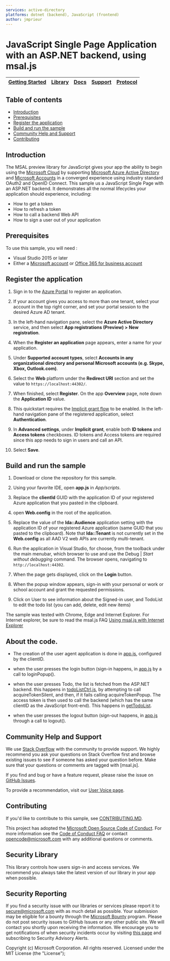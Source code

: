 ```yaml
---
services: active-directory
platforms: dotnet (backend), JavaScript (frontend)
author: jmprieur
---
```


# JavaScript Single Page Application with an ASP.NET backend, using msal.js

| [Getting Started](https://apps.dev.microsoft.com/portal/register-app)| [Library](https://github.com/AzureAD/microsoft-authentication-library-for-js) | [Docs](https://aka.ms/aaddev) | [Support](README.md#community-help-and-support) | [Protocol](https://docs.microsoft.com/en-us/azure/active-directory/develop/active-directory-v2-protocols-implicit) |
| --- | --- | --- | --- | --- |

## Table of contents

* [Introduction](#introduction)
* [Prerequisites](#prerequisites)
* [Register the application](#register-the-application)
* [Build and run the sample](#build-and-run-the-sample)
* [Community Help and Support](#Community-Help-and-Support)
* [Contributing](#contributing)

## Introduction

The MSAL preview library for JavaScript gives your app the ability to begin using the [Microsoft Cloud](https://cloud.microsoft.com) by supporting [Microsoft Azure Active Directory](https://azure.microsoft.com/en-us/services/active-directory/) and [Microsoft Accounts](https://account.microsoft.com) in a converged experience using industry standard OAuth2 and OpenID Connect. This sample us a JavaScript Single Page with an ASP.NET backend. It demonstrates all the normal lifecycles your application should experience, including:

* How to get a token
* How to refresh a token
* How to call a backend Web API
* How to sign a user out of your application

## Prerequisites

To use this sample, you will need :
* Visual Studio 2015 or later
* Either a [Microsoft account](https://www.outlook.com) or [Office 365 for business account](https://msdn.microsoft.com/en-us/office/office365/howto/setup-development-environment#bk_Office365Account)

## Register the application

1. Sign in to the [Azure Portal](https://portal.azure.com/) to register an application.

1. If your account gives you access to more than one tenant, select your account in the top right corner, and set your portal session to the desired Azure AD tenant.

1. In the left-hand navigation pane, select the **Azure Active Directory** service, and then select **App registrations (Preview) > New registration**.

1. When the **Register an application** page appears, enter a name for your application.

1. Under **Supported account types**, select **Accounts in any organizational directory and personal Microsoft accounts (e.g. Skype, Xbox, Outlook.com)**.

1. Select the **Web** platform under the **Redirect URI** section and set the value to `https://localhost:44302/`.

1. When finished, select **Register**.  On the app **Overview** page, note down the **Application ID** value.

1. This quickstart requires the [Implicit grant flow](https://docs.microsoft.com/en-us/azure/active-directory/develop/v2-oauth2-implicit-grant-flow) to be enabled. In the left-hand navigation pane of the registered application, select **Authentication**.

1. In **Advanced settings**, under **Implicit grant**, enable both **ID tokens** and **Access tokens** checkboxes. ID tokens and Access tokens are required since this app needs to sign in users and call an API.

1. Select **Save**.

## Build and run the sample

1. Download or clone the repository for this sample.

1. Using your favorite IDE, open **app.js** in *App/scripts*.

1. Replace the **clientId** GUID  with the application ID of your registered Azure application that you pasted in the clipboard.

1. open **Web.config** in the root of the application.

1. Replace the value of the  **Ida::Audience** application setting with the application ID of your registered Azure application (same GUID that you pasted to the clipboard). Note that **Ida::Tenant** is not currently set in the **Web.config** as all AAD V2 web APIs are currently multi-tenant.

1. Run the application in Visual Studio, for choose, from the toolback under the main menubar, which browser to use and use the Debug | *Start without debugging* command. The browser opens, navigating to `http://localhost:44302`.

1. When the page gets displayed, click on the **Login** button.

1. When the popup window appears, sign-in with your personal or work or school account and grant the requested permissions.

1. Click on User to see information about the Signed-in user, and TodoList to edit the todo list (you can add, delete, edit new items)


The sample was tested with Chrome, Edge and Internet Explorer. For Internet explorer, be sure to read the msal.js FAQ [Using msal.js with Internet Explorer](https://github.com/AzureAD/microsoft-authentication-library-for-js/wiki/Using-msal.js-with-Internet-Explorer)


## About the code.
- The creation of the user agent application is done in [app.js](https://github.com/Azure-Samples/active-directory-javascript-singlepageapp-dotnet-webapi-v2/blob/master/TodoSPA/App/Scripts/app.js#L23), configured by the clientID.

- when the user presses the login button (sign-in happens, in [app.js](https://github.com/Azure-Samples/active-directory-javascript-singlepageapp-dotnet-webapi-v2/blob/master/TodoSPA/App/Scripts/app.js#L49) by a call to loginPopup().

- when the user presses Todo, the list is fetched from the ASP.NET backend. this happens in [todoListCtrl.js](https://github.com/Azure-Samples/active-directory-javascript-singlepageapp-dotnet-webapi-v2/blob/master/TodoSPA/App/Scripts/Ctrls/todoListCtrl.js#L94), by attempting to call acquireTokenSilent, and then, if it fails calling acquireTokenPopup. The access token is then used to call the backend (which has the same clientID as the JavaScript front-end). This happens in [getTodoList](https://github.com/Azure-Samples/active-directory-javascript-singlepageapp-dotnet-webapi-v2/blob/master/TodoSPA/App/Scripts/Ctrls/todoListCtrl.js#L14).

- when the user presses the logout button (sign-out happens, in [app.js](https://github.com/Azure-Samples/active-directory-javascript-singlepageapp-dotnet-webapi-v2/blob/master/TodoSPA/App/Scripts/app.js#L45) through a call to logout().



## Community Help and Support
We use [Stack Overflow](http://stackoverflow.com/questions/tagged/msal) with the community to provide support. We highly recommend you ask your questions on Stack Overflow first and browse existing issues to see if someone has asked your question before. Make sure that your questions or comments are tagged with [msal.js].

If you find and bug or have a feature request, please raise the issue on [GitHub Issues](../../issues).

To provide a recommendation, visit our [User Voice page](https://feedback.azure.com/forums/169401-azure-active-directory).


## Contributing

If you'd like to contribute to this sample, see [CONTRIBUTING.MD](/CONTRIBUTING.md).

This project has adopted the [Microsoft Open Source Code of Conduct](https://opensource.microsoft.com/codeofconduct/). For more information see the [Code of Conduct FAQ](https://opensource.microsoft.com/codeofconduct/faq/) or contact [opencode@microsoft.com](mailto:opencode@microsoft.com) with any additional questions or comments.


## Security Library
This library controls how users sign-in and access services. We recommend you always take the latest version of our library in your app when possible.

## Security Reporting
If you find a security issue with our libraries or services please report it to [secure@microsoft.com](mailto:secure@microsoft.com) with as much detail as possible. Your submission may be eligible for a bounty through the [Microsoft Bounty](http://aka.ms/bugbounty) program. Please do not post security issues to GitHub Issues or any other public site. We will contact you shortly upon receiving the information. We encourage you to get notifications of when security incidents occur by visiting [this page](https://technet.microsoft.com/en-us/security/dd252948) and subscribing to Security Advisory Alerts.

Copyright (c) Microsoft Corporation.  All rights reserved. Licensed under the MIT License (the "License");
